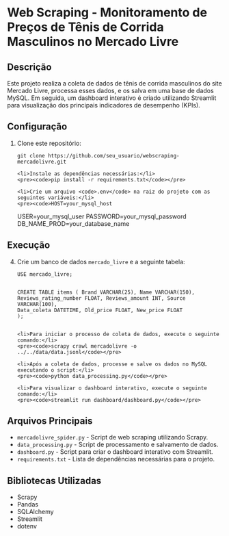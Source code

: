  <h1>Web Scraping - Monitoramento de Preços de Tênis de Corrida Masculinos no Mercado Livre</h1>
  
  <h2>Descrição</h2>
  <p>Este projeto realiza a coleta de dados de tênis de corrida masculinos do site Mercado Livre, processa esses dados, e os salva em uma base de dados MySQL. Em seguida, um dashboard interativo é criado utilizando Streamlit para visualização dos principais indicadores de desempenho (KPIs).</p>
  
  <h2>Configuração</h2>
  <ol>
    <li>Clone este repositório:</li>
    <pre><code>git clone https://github.com/seu_usuario/webscraping-mercadolivre.git</code></pre>
    
    <li>Instale as dependências necessárias:</li>
    <pre><code>pip install -r requirements.txt</code></pre>
    
    <li>Crie um arquivo <code>.env</code> na raiz do projeto com as seguintes variáveis:</li>
    <pre><code>HOST=your_mysql_host
USER=your_mysql_user
PASSWORD=your_mysql_password
DB_NAME_PROD=your_database_name</code></pre>
  </ol>
  
  <h2>Execução</h2>
  <ol start="4">
    <li>Crie um banco de dados <code>mercado_livre</code> e a seguinte tabela:</li>
    <pre><code>USE mercado_livre;

CREATE TABLE items (
  Brand VARCHAR(25),
  Name VARCHAR(150),
  Reviews_rating_number FLOAT,
  Reviews_amount INT,
  Source VARCHAR(100),
  Data_coleta DATETIME,
  Old_price FLOAT,
  New_price FLOAT
);</code></pre>
    
    <li>Para iniciar o processo de coleta de dados, execute o seguinte comando:</li>
    <pre><code>scrapy crawl mercadolivre -o ../../data/data.jsonl</code></pre>
    
    <li>Após a coleta de dados, processe e salve os dados no MySQL executando o script:</li>
    <pre><code>python data_processing.py</code></pre>
    
    <li>Para visualizar o dashboard interativo, execute o seguinte comando:</li>
    <pre><code>streamlit run dashboard/dashboard.py</code></pre>
  </ol>
  
  <h2>Arquivos Principais</h2>
  <ul>
    <li><code>mercadolivre_spider.py</code> - Script de web scraping utilizando Scrapy.</li>
    <li><code>data_processing.py</code> - Script de processamento e salvamento de dados.</li>
    <li><code>dashboard.py</code> - Script para criar o dashboard interativo com Streamlit.</li>
    <li><code>requirements.txt</code> - Lista de dependências necessárias para o projeto.</li>
  </ul>
  
  <h2>Bibliotecas Utilizadas</h2>
  <ul>
    <li>Scrapy</li>
    <li>Pandas</li>
    <li>SQLAlchemy</li>
    <li>Streamlit</li>
    <li>dotenv</li>
  </ul>
